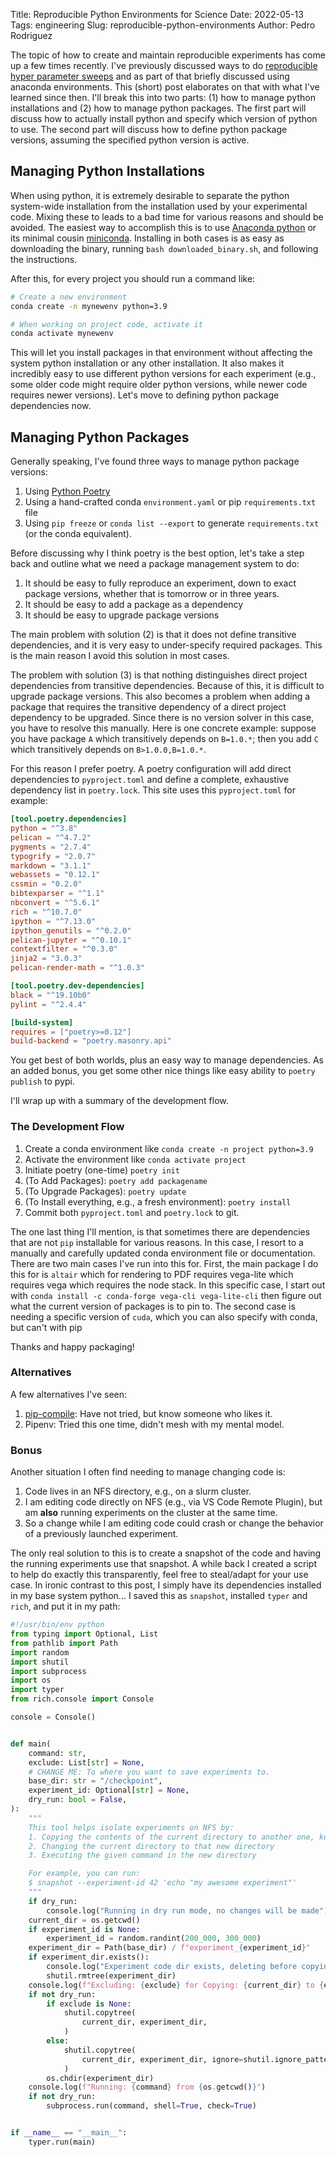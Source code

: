 Title: Reproducible Python Environments for Science
Date: 2022-05-13
Tags: engineering
Slug: reproducible-python-environments
Author: Pedro Rodriguez

The topic of how to create and maintain reproducible experiments has come up a few times recently.
I've previously discussed ways to do [reproducible hyper parameter sweeps](https://www.pedro.ai/blog/2020/03/24/reproducible-ml-and-parameter-sweeps/) and as part of that briefly discussed using anaconda environments.
This (short) post elaborates on that with what I've learned since then.
I'll break this into two parts: (1) how to manage python installations and (2) how to manage python packages.
The first part will discuss how to actually install python and specify which version of python to use.
The second part will discuss how to define python package versions, assuming the specified python version is active.

## Managing Python Installations

When using python, it is extremely desirable to separate the python system-wide installation from the installation used by your experimental code.
Mixing these to leads to a bad time for various reasons and should be avoided.
The easiest way to accomplish this is to use [Anaconda python](https://www.anaconda.com/products/distribution) or its minimal cousin [miniconda](https://docs.conda.io/en/latest/miniconda.html).
Installing in both cases is as easy as downloading the binary, running `bash downloaded_binary.sh`, and following the instructions.

After this, for every project you should run a command like:

```bash
# Create a new environment
conda create -n mynewenv python=3.9

# When working on project code, activate it
conda activate mynewenv
```

This will let you install packages in that environment without affecting the system python installation or any other installation.
It also makes it incredibly easy to use different python versions for each experiment (e.g., some older code might require older python versions, while newer code requires newer versions).
Let's move to defining python package dependencies now.

## Managing Python Packages

Generally speaking, I've found three ways to manage python package versions:

1. Using [Python Poetry](https://python-poetry.org)
2. Using a hand-crafted conda `environment.yaml` or pip `requirements.txt` file
3. Using `pip freeze` or `conda list --export` to generate `requirements.txt` (or the conda equivalent).

Before discussing why I think poetry is the best option, let's take a step back and outline what we need a package management system to do:

1. It should be easy to fully reproduce an experiment, down to exact package versions, whether that is tomorrow or in three years.
2. It should be easy to add a package as a dependency
3. It should be easy to upgrade package versions

The main problem with solution (2) is that it does not define transitive dependencies, and it is very easy to under-specify required packages.
This is the main reason I avoid this solution in most cases.

The problem with solution (3) is that nothing distinguishes direct project dependencies from transitive dependencies.
Because of this, it is difficult to upgrade package versions.
This also becomes a problem when adding a package that requires the transitive dependency of a direct project dependency to be upgraded.
Since there is no version solver in this case, you have to resolve this manually.
Here is one concrete example: suppose you have package `A` which transitively depends on `B=1.0.*`; then you add `C` which transitively depends on `B>1.0.0,B=1.0.*`.

For this reason I prefer poetry. A poetry configuration will add direct dependencies to `pyproject.toml` and define a complete, exhaustive dependency list in `poetry.lock`.
This site uses this `pyproject.toml` for example:

```toml
[tool.poetry.dependencies]
python = "^3.8"
pelican = "^4.7.2"
pygments = "2.7.4"
typogrify = "2.0.7"
markdown = "3.1.1"
webassets = "0.12.1"
cssmin = "0.2.0"
bibtexparser = "^1.1"
nbconvert = "^5.6.1"
rich = "^10.7.0"
ipython = "^7.13.0"
ipython_genutils = "^0.2.0"
pelican-jupyter = "^0.10.1"
contextfilter = "^0.3.0"
jinja2 = "3.0.3"
pelican-render-math = "^1.0.3"

[tool.poetry.dev-dependencies]
black = "^19.10b0"
pylint = "^2.4.4"

[build-system]
requires = ["poetry>=0.12"]
build-backend = "poetry.masonry.api"
```

You get best of both worlds, plus an easy way to manage dependencies.
As an added bonus, you get some other nice things like easy ability to `poetry publish` to pypi.

I'll wrap up with a summary of the development flow.

### The Development Flow

1. Create a conda environment like `conda create -n project python=3.9`
2. Activate the environment like `conda activate project`
3. Initiate poetry (one-time) `poetry init`
4. (To Add Packages): `poetry add packagename`
5. (To Upgrade Packages): `poetry update`
6. (To Install everything, e.g., a fresh environment): `poetry install`
7. Commit both `pyproject.toml` and `poetry.lock` to git.

The one last thing I'll mention, is that sometimes there are dependencies that are not `pip` installable for various reasons.
In this case, I resort to a manually and carefully updated conda environment file or documentation.
There are two main cases I've run into this for.
First, the main package I do this for is `altair` which for rendering to PDF requires vega-lite which requires vega which requires the node stack.
In this specific case, I start out with `conda install -c conda-forge vega-cli vega-lite-cli` then figure out what the current version of packages is to pin to.
The second case is needing a specific version of `cuda`, which you can also specify with conda, but can't with pip

Thanks and happy packaging!


### Alternatives

A few alternatives I've seen:

1. [pip-compile](https://modelpredict.com/wht-requirements-txt-is-not-enough): Have not tried, but know someone who likes it.
2. Pipenv: Tried this one time, didn't mesh with my mental model.


### Bonus

Another situation I often find needing to manage changing code is:

1. Code lives in an NFS directory, e.g., on a slurm cluster.
2. I am editing code directly on NFS (e.g., via VS Code Remote Plugin), but am **also** running experiments on the cluster at the same time.
3. So a change while I am editing code could crash or change the behavior of a previously launched experiment.

The only real solution to this is to create a snapshot of the code and having the running experiments use that snapshot.
A while back I created a script to help do exactly this transparently, feel free to steal/adapt for your use case.
In ironic contrast to this post, I simply have its dependencies installed in my base system python...
I saved this as `snapshot`, installed `typer` and `rich`, and put it in my path:

```python
#!/usr/bin/env python
from typing import Optional, List
from pathlib import Path
import random
import shutil
import subprocess
import os
import typer
from rich.console import Console

console = Console()


def main(
    command: str,
    exclude: List[str] = None,
    # CHANGE ME: To where you want to save experiments to.
    base_dir: str = "/checkpoint",
    experiment_id: Optional[str] = None,
    dry_run: bool = False,
):
    """
    This tool helps isolate experiments on NFS by:
    1. Copying the contents of the current directory to another one, keyed either randomly or using a given identifier
    2. Changing the current directory to that new directory
    3. Executing the given command in the new directory

    For example, you can run:
    $ snapshot --experiment-id 42 'echo "my awesome experiment"'
    """
    if dry_run:
        console.log("Running in dry run mode, no changes will be made")
    current_dir = os.getcwd()
    if experiment_id is None:
        experiment_id = random.randint(200_000, 300_000)
    experiment_dir = Path(base_dir) / f"experiment_{experiment_id}"
    if experiment_dir.exists():
        console.log("Experiment code dir exists, deleting before copying")
        shutil.rmtree(experiment_dir)
    console.log(f"Excluding: {exclude} for Copying: {current_dir} to {experiment_dir}")
    if not dry_run:
        if exclude is None:
            shutil.copytree(
                current_dir, experiment_dir,
            )
        else:
            shutil.copytree(
                current_dir, experiment_dir, ignore=shutil.ignore_patterns(*exclude)
            )
        os.chdir(experiment_dir)
    console.log(f"Running: {command} from {os.getcwd()}")
    if not dry_run:
        subprocess.run(command, shell=True, check=True)


if __name__ == "__main__":
    typer.run(main)
```